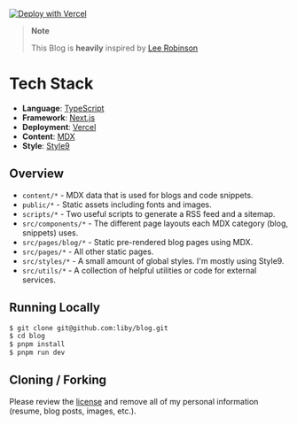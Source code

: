 [![Deploy with Vercel](https://vercel.com/button)](https://vercel.com/new/git/external?repository-url=https%3A%2F%2Fgithub.com%2Fliby%2Fblog)

> **Note**
>
> This Blog is **heavily** inspired by [Lee Robinson](https://github.com/leerob/leerob.io)

# Tech Stack

- **Language**: [TypeScript](https://www.typescriptlang.org)
- **Framework**: [Next.js](https://nextjs.org)
- **Deployment**: [Vercel](https://vercel.com)
- **Content**: [MDX](https://github.com/mdx-js/mdx)
- **Style**: [Style9](https://github.com/johanholmerin/style9)

## Overview

- `content/*` - MDX data that is used for blogs and code snippets.
- `public/*` - Static assets including fonts and images.
- `scripts/*` - Two useful scripts to generate a RSS feed and a sitemap.
- `src/components/*` - The different page layouts each MDX category (blog, snippets) uses.
- `src/pages/blog/*` - Static pre-rendered blog pages using MDX.
- `src/pages/*` - All other static pages.
- `src/styles/*` - A small amount of global styles. I'm mostly using Style9.
- `src/utils/*` - A collection of helpful utilities or code for external services.

## Running Locally

```bash
$ git clone git@github.com:liby/blog.git
$ cd blog
$ pnpm install
$ pnpm run dev
```

## Cloning / Forking

Please review the [license](https://github.com/leerob/leerob.io/blob/main/LICENSE.txt) and remove all of my personal information (resume, blog posts, images, etc.).
